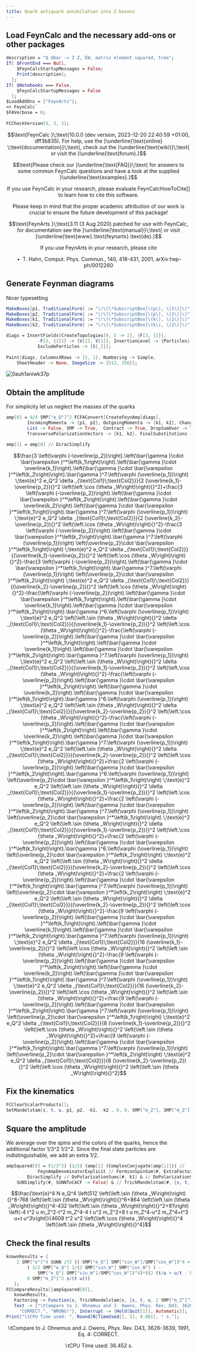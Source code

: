 ```yaml
---
title: Quark antiquark annihilation into Z bosons
---
```



## Load FeynCalc and the necessary add-ons or other packages

```mathematica
description = "Q Qbar -> Z Z, EW, matrix element squared, tree";
If[ $FrontEnd === Null, 
  	$FeynCalcStartupMessages = False; 
  	Print[description]; 
  ];
If[ $Notebooks === False, 
  	$FeynCalcStartupMessages = False 
  ];
$LoadAddOns = {"FeynArts"};
<< FeynCalc`
$FAVerbose = 0; 
 
FCCheckVersion[9, 3, 1];
```

$$\text{FeynCalc }\;\text{10.0.0 (dev version, 2023-12-20 22:40:59 +01:00, dff3b835). For help, use the }\underline{\text{online} \;\text{documentation}}\;\text{, check out the }\underline{\text{wiki}}\;\text{ or visit the }\underline{\text{forum}.}$$

$$\text{Please check our }\underline{\text{FAQ}}\;\text{ for answers to some common FeynCalc questions and have a look at the supplied }\underline{\text{examples}.}$$

$$\text{If you use FeynCalc in your research, please evaluate FeynCalcHowToCite[] to learn how to cite this software.}$$

$$\text{Please keep in mind that the proper academic attribution of our work is crucial to ensure the future development of this package!}$$

$$\text{FeynArts }\;\text{3.11 (3 Aug 2020) patched for use with FeynCalc, for documentation see the }\underline{\text{manual}}\;\text{ or visit }\underline{\text{www}.\text{feynarts}.\text{de}.}$$

$$\text{If you use FeynArts in your research, please cite}$$

$$\text{ $\bullet $ T. Hahn, Comput. Phys. Commun., 140, 418-431, 2001, arXiv:hep-ph/0012260}$$

## Generate Feynman diagrams

Nicer typesetting

```mathematica
MakeBoxes[p1, TraditionalForm] := "\!\(\*SubscriptBox[\(p\), \(1\)]\)";
MakeBoxes[p2, TraditionalForm] := "\!\(\*SubscriptBox[\(p\), \(2\)]\)";
MakeBoxes[k1, TraditionalForm] := "\!\(\*SubscriptBox[\(k\), \(1\)]\)";
MakeBoxes[k2, TraditionalForm] := "\!\(\*SubscriptBox[\(k\), \(2\)]\)";
```

```mathematica
diags = InsertFields[CreateTopologies[0, 2 -> 2], {F[3, {1}], 
      		-F[3, {1}]} -> {V[2], V[2]}, InsertionLevel -> {Particles}, 
    		ExcludeParticles -> {S[_]}]; 
 
Paint[diags, ColumnsXRows -> {2, 1}, Numbering -> Simple, 
  	SheetHeader -> None, ImageSize -> {512, 256}];
```

![0auh1aniwk37p](img/0auh1aniwk37p.svg)

## Obtain the amplitude

For simplicity let us neglect the masses of the quarks

```mathematica
amp[0] = 9/4 SMP["e_Q"]^2 FCFAConvert[CreateFeynAmp[diags], 
    	IncomingMomenta -> {p1, p2}, OutgoingMomenta -> {k1, k2}, ChangeDimension -> 4, 
    	List -> False, SMP -> True,  Contract -> True, DropSumOver -> True, 
    	TransversePolarizationVectors -> {k1, k2}, FinalSubstitutions -> {SMP["m_u"] -> 0}];
```

```mathematica
amp[1] = amp[0] // DiracSimplify
```

$$\frac{3 \left(\varphi (-\overline{p_2})\right).\left(\bar{\gamma }\cdot \bar{\varepsilon }^*\left(k_1\right)\right).\left(\bar{\gamma }\cdot \overline{k_1}\right).\left(\bar{\gamma }\cdot \bar{\varepsilon }^*\left(k_2\right)\right).\bar{\gamma }^7.\left(\varphi (\overline{p_1})\right) \;\text{e}^2 e_Q^2 \delta _{\text{Col1}\;\text{Col2}}}{2 (\overline{k_1}-\overline{p_2}){}^2 \left(\left.\cos (\theta _W\right)\right){}^2}+\frac{3 \left(\varphi (-\overline{p_2})\right).\left(\bar{\gamma }\cdot \bar{\varepsilon }^*\left(k_2\right)\right).\left(\bar{\gamma }\cdot \overline{k_2}\right).\left(\bar{\gamma }\cdot \bar{\varepsilon }^*\left(k_1\right)\right).\bar{\gamma }^7.\left(\varphi (\overline{p_1})\right) \;\text{e}^2 e_Q^2 \delta _{\text{Col1}\;\text{Col2}}}{2 (\overline{k_2}-\overline{p_2}){}^2 \left(\left.\cos (\theta _W\right)\right){}^2}-\frac{3 \left(\varphi (-\overline{p_2})\right).\left(\bar{\gamma }\cdot \bar{\varepsilon }^*\left(k_2\right)\right).\bar{\gamma }^7.\left(\varphi (\overline{p_1})\right) \left(\overline{p_2}\cdot \bar{\varepsilon }^*\left(k_1\right)\right) \;\text{e}^2 e_Q^2 \delta _{\text{Col1}\;\text{Col2}}}{(\overline{k_1}-\overline{p_2}){}^2 \left(\left.\cos (\theta _W\right)\right){}^2}-\frac{3 \left(\varphi (-\overline{p_2})\right).\left(\bar{\gamma }\cdot \bar{\varepsilon }^*\left(k_1\right)\right).\bar{\gamma }^7.\left(\varphi (\overline{p_1})\right) \left(\overline{p_2}\cdot \bar{\varepsilon }^*\left(k_2\right)\right) \;\text{e}^2 e_Q^2 \delta _{\text{Col1}\;\text{Col2}}}{(\overline{k_2}-\overline{p_2}){}^2 \left(\left.\cos (\theta _W\right)\right){}^2}-\frac{\left(\varphi (-\overline{p_2})\right).\left(\bar{\gamma }\cdot \bar{\varepsilon }^*\left(k_1\right)\right).\left(\bar{\gamma }\cdot \overline{k_1}\right).\left(\bar{\gamma }\cdot \bar{\varepsilon }^*\left(k_2\right)\right).\bar{\gamma }^6.\left(\varphi (\overline{p_1})\right) \;\text{e}^2 e_Q^2 \left(\left.\sin (\theta _W\right)\right){}^2 \delta _{\text{Col1}\;\text{Col2}}}{(\overline{k_1}-\overline{p_2}){}^2 \left(\left.\cos (\theta _W\right)\right){}^2}-\frac{\left(\varphi (-\overline{p_2})\right).\left(\bar{\gamma }\cdot \bar{\varepsilon }^*\left(k_1\right)\right).\left(\bar{\gamma }\cdot \overline{k_1}\right).\left(\bar{\gamma }\cdot \bar{\varepsilon }^*\left(k_2\right)\right).\bar{\gamma }^7.\left(\varphi (\overline{p_1})\right) \;\text{e}^2 e_Q^2 \left(\left.\sin (\theta _W\right)\right){}^2 \delta _{\text{Col1}\;\text{Col2}}}{(\overline{k_1}-\overline{p_2}){}^2 \left(\left.\cos (\theta _W\right)\right){}^2}-\frac{\left(\varphi (-\overline{p_2})\right).\left(\bar{\gamma }\cdot \bar{\varepsilon }^*\left(k_2\right)\right).\left(\bar{\gamma }\cdot \overline{k_2}\right).\left(\bar{\gamma }\cdot \bar{\varepsilon }^*\left(k_1\right)\right).\bar{\gamma }^6.\left(\varphi (\overline{p_1})\right) \;\text{e}^2 e_Q^2 \left(\left.\sin (\theta _W\right)\right){}^2 \delta _{\text{Col1}\;\text{Col2}}}{(\overline{k_2}-\overline{p_2}){}^2 \left(\left.\cos (\theta _W\right)\right){}^2}-\frac{\left(\varphi (-\overline{p_2})\right).\left(\bar{\gamma }\cdot \bar{\varepsilon }^*\left(k_2\right)\right).\left(\bar{\gamma }\cdot \overline{k_2}\right).\left(\bar{\gamma }\cdot \bar{\varepsilon }^*\left(k_1\right)\right).\bar{\gamma }^7.\left(\varphi (\overline{p_1})\right) \;\text{e}^2 e_Q^2 \left(\left.\sin (\theta _W\right)\right){}^2 \delta _{\text{Col1}\;\text{Col2}}}{(\overline{k_2}-\overline{p_2}){}^2 \left(\left.\cos (\theta _W\right)\right){}^2}+\frac{2 \left(\varphi (-\overline{p_2})\right).\left(\bar{\gamma }\cdot \bar{\varepsilon }^*\left(k_2\right)\right).\bar{\gamma }^6.\left(\varphi (\overline{p_1})\right) \left(\overline{p_2}\cdot \bar{\varepsilon }^*\left(k_1\right)\right) \;\text{e}^2 e_Q^2 \left(\left.\sin (\theta _W\right)\right){}^2 \delta _{\text{Col1}\;\text{Col2}}}{(\overline{k_1}-\overline{p_2}){}^2 \left(\left.\cos (\theta _W\right)\right){}^2}+\frac{2 \left(\varphi (-\overline{p_2})\right).\left(\bar{\gamma }\cdot \bar{\varepsilon }^*\left(k_2\right)\right).\bar{\gamma }^7.\left(\varphi (\overline{p_1})\right) \left(\overline{p_2}\cdot \bar{\varepsilon }^*\left(k_1\right)\right) \;\text{e}^2 e_Q^2 \left(\left.\sin (\theta _W\right)\right){}^2 \delta _{\text{Col1}\;\text{Col2}}}{(\overline{k_1}-\overline{p_2}){}^2 \left(\left.\cos (\theta _W\right)\right){}^2}+\frac{2 \left(\varphi (-\overline{p_2})\right).\left(\bar{\gamma }\cdot \bar{\varepsilon }^*\left(k_1\right)\right).\bar{\gamma }^6.\left(\varphi (\overline{p_1})\right) \left(\overline{p_2}\cdot \bar{\varepsilon }^*\left(k_2\right)\right) \;\text{e}^2 e_Q^2 \left(\left.\sin (\theta _W\right)\right){}^2 \delta _{\text{Col1}\;\text{Col2}}}{(\overline{k_2}-\overline{p_2}){}^2 \left(\left.\cos (\theta _W\right)\right){}^2}+\frac{2 \left(\varphi (-\overline{p_2})\right).\left(\bar{\gamma }\cdot \bar{\varepsilon }^*\left(k_1\right)\right).\bar{\gamma }^7.\left(\varphi (\overline{p_1})\right) \left(\overline{p_2}\cdot \bar{\varepsilon }^*\left(k_2\right)\right) \;\text{e}^2 e_Q^2 \left(\left.\sin (\theta _W\right)\right){}^2 \delta _{\text{Col1}\;\text{Col2}}}{(\overline{k_2}-\overline{p_2}){}^2 \left(\left.\cos (\theta _W\right)\right){}^2}-\frac{9 \left(\varphi (-\overline{p_2})\right).\left(\bar{\gamma }\cdot \bar{\varepsilon }^*\left(k_1\right)\right).\left(\bar{\gamma }\cdot \overline{k_1}\right).\left(\bar{\gamma }\cdot \bar{\varepsilon }^*\left(k_2\right)\right).\bar{\gamma }^7.\left(\varphi (\overline{p_1})\right) \;\text{e}^2 e_Q^2 \delta _{\text{Col1}\;\text{Col2}}}{16 (\overline{k_1}-\overline{p_2}){}^2 \left(\left.\cos (\theta _W\right)\right){}^2 \left(\left.\sin (\theta _W\right)\right){}^2}-\frac{9 \left(\varphi (-\overline{p_2})\right).\left(\bar{\gamma }\cdot \bar{\varepsilon }^*\left(k_2\right)\right).\left(\bar{\gamma }\cdot \overline{k_2}\right).\left(\bar{\gamma }\cdot \bar{\varepsilon }^*\left(k_1\right)\right).\bar{\gamma }^7.\left(\varphi (\overline{p_1})\right) \;\text{e}^2 e_Q^2 \delta _{\text{Col1}\;\text{Col2}}}{16 (\overline{k_2}-\overline{p_2}){}^2 \left(\left.\cos (\theta _W\right)\right){}^2 \left(\left.\sin (\theta _W\right)\right){}^2}+\frac{9 \left(\varphi (-\overline{p_2})\right).\left(\bar{\gamma }\cdot \bar{\varepsilon }^*\left(k_2\right)\right).\bar{\gamma }^7.\left(\varphi (\overline{p_1})\right) \left(\overline{p_2}\cdot \bar{\varepsilon }^*\left(k_1\right)\right) \;\text{e}^2 e_Q^2 \delta _{\text{Col1}\;\text{Col2}}}{8 (\overline{k_1}-\overline{p_2}){}^2 \left(\left.\cos (\theta _W\right)\right){}^2 \left(\left.\sin (\theta _W\right)\right){}^2}+\frac{9 \left(\varphi (-\overline{p_2})\right).\left(\bar{\gamma }\cdot \bar{\varepsilon }^*\left(k_1\right)\right).\bar{\gamma }^7.\left(\varphi (\overline{p_1})\right) \left(\overline{p_2}\cdot \bar{\varepsilon }^*\left(k_2\right)\right) \;\text{e}^2 e_Q^2 \delta _{\text{Col1}\;\text{Col2}}}{8 (\overline{k_2}-\overline{p_2}){}^2 \left(\left.\cos (\theta _W\right)\right){}^2 \left(\left.\sin (\theta _W\right)\right){}^2}$$

## Fix the kinematics

```mathematica
FCClearScalarProducts[];
SetMandelstam[s, t, u, p1, p2, -k1, -k2 , 0, 0, SMP["m_Z"], SMP["m_Z"]];
```

## Square the amplitude

We average over the spins and the colors of the quarks, hence the additional factor 1/3^2 1/2^2. Since the final state particles are indistinguishable, we add an extra 1/2.

```mathematica
ampSquared[0] = (1/3^2) (1/2) (amp[1] (ComplexConjugate[amp[1]])) // 
        	FeynAmpDenominatorExplicit // FermionSpinSum[#, ExtraFactor -> 1/2^2] & // 
      	DiracSimplify // DoPolarizationSums[#, k1] & // DoPolarizationSums[#, k2] & // 
   	SUNSimplify[#, SUNNToCACF -> False] & // TrickMandelstam[#, {s, t, u, 2 SMP["m_Z"]^2}] &
```

$$\frac{\text{e}^4 N e_Q^4 \left(512 \left(\left.\sin (\theta _W\right)\right){}^8-768 \left(\left.\sin (\theta _W\right)\right){}^6+864 \left(\left.\sin (\theta _W\right)\right){}^4-432 \left(\left.\sin (\theta _W\right)\right){}^2+81\right) \left(-4 t^2 u m_Z^2-t^2 m_Z^4-4 t u^2 m_Z^2+8 t u m_Z^4-u^2 m_Z^4+t^3 u+t u^3\right)}{4608 t^2 u^2 \left(\left.\cos (\theta _W\right)\right){}^4 \left(\left.\sin (\theta _W\right)\right){}^4}$$

## Check the final results

```mathematica
knownResults = {
   	2 SMP["e"]^4 SUNN /72 ((-SMP["e_Q"] SMP["sin_W"]/SMP["cos_W"])^4 + 
      	( 3/2 SMP["e_Q"] 1/(2 SMP["sin_W"] SMP["cos_W"] ) - 
         	SMP["e_Q"] SMP["sin_W"]/SMP["cos_W"])^4)*((2 (t/u + u/t - SMP["m_Z"]^4 (1/t^2 + 1/u^2)) + 
       	8 SMP["m_Z"]^2 s/(t u))) 
   };
FCCompareResults[{ampSquared[0]}, 
   knownResults, 
   Factoring -> Function[x, TrickMandelstam[x, {s, t, u, 2 SMP["m_Z"]^2}]], 
   Text -> {"\tCompare to J. Ohnemus and J. Owens, Phys. Rev. D43, 3626-3639, 1991, Eq. 4:", 
     "CORRECT.", "WRONG!"}, Interrupt -> {Hold[Quit[1]], Automatic}];
Print["\tCPU Time used: ", Round[N[TimeUsed[], 3], 0.001], " s."];
```

$$\text{$\backslash $tCompare to J. Ohnemus and J. Owens, Phys. Rev. D43, 3626-3639, 1991, Eq. 4:} \;\text{CORRECT.}$$

$$\text{$\backslash $tCPU Time used: }36.452\text{ s.}$$